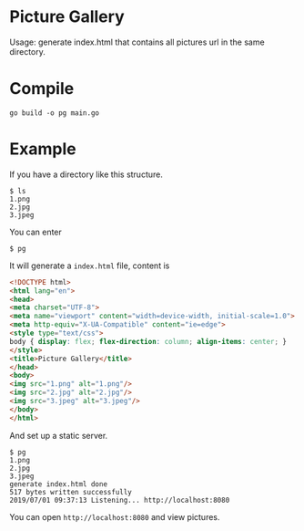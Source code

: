 # Picture Gallery

Usage: generate index.html that contains all pictures url in the same directory.

# Compile

```
go build -o pg main.go
```

# Example

If you have a directory like this structure.

```
$ ls
1.png
2.jpg
3.jpeg
```

You can enter

```
$ pg
```

It will generate a `index.html` file, content is

```html
<!DOCTYPE html>
<html lang="en">
<head>
<meta charset="UTF-8">
<meta name="viewport" content="width=device-width, initial-scale=1.0">
<meta http-equiv="X-UA-Compatible" content="ie=edge">
<style type="text/css">
body { display: flex; flex-direction: column; align-items: center; }
</style>
<title>Picture Gallery</title>
</head>
<body>
<img src="1.png" alt="1.png"/>
<img src="2.jpg" alt="2.jpg"/>
<img src="3.jpeg" alt="3.jpeg"/>
</body>
</html>
```

And set up a static server.

```
$ pg
1.png
2.jpg
3.jpeg
generate index.html done
517 bytes written successfully
2019/07/01 09:37:13 Listening... http://localhost:8080
```

You can open `http://localhost:8080` and view pictures.
